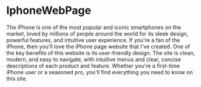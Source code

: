 # IphoneWebPage
The iPhone is one of the most popular and iconic smartphones on the market, loved by millions of people around the world for its sleek design, powerful features, and intuitive user experience. If you're a fan of the iPhone, then you'll love the iPhone page website that I've created.
One of the key benefits of this website is its user-friendly design. The site is clean, modern, and easy to navigate, with intuitive menus and clear, concise descriptions of each product and feature. Whether you're a first-time iPhone user or a seasoned pro, you'll find everything you need to know on this site.

